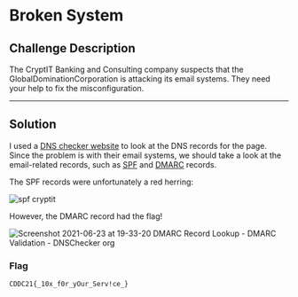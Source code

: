 # Broken System

## Challenge Description

The CryptIT Banking and Consulting company suspects that the GlobalDominationCorporation is attacking its email systems. They need your help to fix the misconfiguration.

---

## Solution

I used a [DNS checker website](https://dnschecker.org/
) to look at the DNS records for the page. Since the problem is with their email systems, we should take a look at the email-related records, such as [SPF](https://en.wikipedia.org/wiki/Sender_Policy_Framework) and [DMARC](https://en.wikipedia.org/wiki/DMARC) records.

The SPF records were unfortunately a red herring:

![spf cryptit](https://user-images.githubusercontent.com/40383042/126385060-84ea13d7-84c2-45da-a288-9c279513623d.png)

However, the DMARC record had the flag!

![Screenshot 2021-06-23 at 19-33-20 DMARC Record Lookup - DMARC Validation - DNSChecker org](https://user-images.githubusercontent.com/40383042/126385067-4e4912a9-530f-464c-af51-ed703a2c789c.png)

### Flag

```text
CDDC21{_10x_f0r_yOur_Serv!ce_}
```
